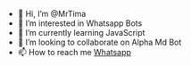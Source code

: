 - 👋 Hi, I’m @MrTima
- 👀 I’m interested in Whatsapp Bots
- 🌱 I’m currently learning JavaScript
- 💞️ I’m looking to collaborate on Alpha Md Bot
- 📫 How to reach me <a href="htpps://wa.me/94715264791"> Whatsapp </a>

<!---
MrTimaX/MrTimaX is a ✨ special ✨ repository because its `README.md` (this file) appears on your GitHub profile.
You can click the Preview link to take a look at your changes.
--->
